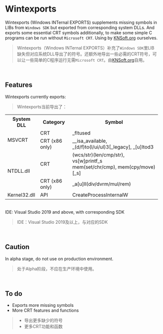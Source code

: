 # Wintexports
Wintexports (Windows INTernal EXPORTS) supplements missing symbols in LIBs from `Windows SDK` but exported from corresponding system DLLs. And exports some essential CRT symbols additionally, to make some simple C programs can be run without `Microsoft CRT`. Using by [KNSoft.org](https://knsoft.org) ourselves.

>Wintexports（Windows INTernal EXPORTS）补充了`Windows SDK`里LIB缺失但对应系统DLL导出了的符号。还额外地导出一些必需的CRT符号，可以让一些简单的C程序运行无需`Microsoft CRT`。由[KNSoft.org](https://knsoft.org)自用。

<br>

## Features
Wintexports currently exports:

>Wintexports当前导出了：

<table>
<tr>
<th>System DLL</th>
<th>Category</th>
<th>Symbol</th>
</tr>
<tr>
<td rowspan="2">MSVCRT</td>
<td>CRT</td>
<td>_fltused</td>
</tr>
<tr>
<td>CRT (x86 only)</td>
<td>__isa_available, _(d/f)to(l/ui/ul)3[_legacy], _[u]ltod3</td>
</tr>
<tr>
<td rowspan="2">NTDLL.dll</td>
<td>CRT</td>
<td>
    (wcs/str)(len/cmp/str), vs[w]printf_s<br>
    mem(set/chr/cmp), mem(cpy/move)[_s]
</td>
</tr>
<tr>
<td>CRT (x86 only)</td>
<td>_a[u]ll(div/dvrm/mul/rem)</td>
</tr>
<tr>
<td>Kernel32.dll</td>
<td>API</td>
<td>CreateProcessInternalW</td>
</tr>
</table>
<br>
IDE: Visual Studio 2019 and above, with corresponding SDK

>IDE：Visual Studio 2019及以上，与对应的SDK

<br>

## Caution
In alpha stage, do not use on production environment.
> 处于Alpha阶段，不应在生产环境中使用。

<br>

## To do
+ Exports more missing symbols
+ More CRT features and functions
> + 导出更多缺少的符号
> + 更多CRT功能和函数
